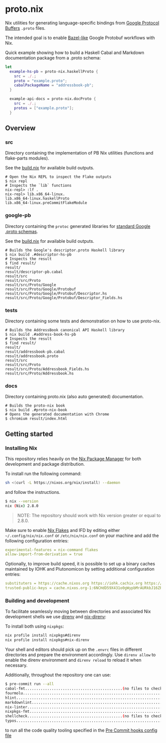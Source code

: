 # proto.nix

Nix utilities for generating language-specific bindings from [Google Protocol
Buffers](https://developers.google.com/protocol-buffers) `.proto` files.

The intended goal is to enable
[Bazel-like](https://blog.bazel.build/2017/02/27/protocol-buffers.html) Google
Protobuf workflows with Nix.

Quick example showing how to build a Haskell Cabal and Markdown documentation package from a .proto schema:

```nix
let
  example-hs-pb = proto-nix.haskellProto {
    src = ./.;
    proto = "example.proto";
    cabalPackageName = "addressbook-pb";
  }

  example-api-docs = proto-nix.docProto {
    src = ./.;
    protos = ["example.proto"];
  }
```

## Overview

### src

Directory containing the implementation of PB Nix utilities (functions and flake-parts modules).

See the [build.nix](./src/build.nix) for available build outputs.

```shell
# Open the Nix REPL to inspect the Flake outputs
$ nix repl
# Inspects the `lib` functions
nix-repl> :lf .
nix-repl> lib.x86_64-linux.
lib.x86_64-linux.haskellProto
lib.x86_64-linux.preCommitFlakeModule
```

### google-pb

Directory containing the `protoc` generated libraries for [standard Google .proto schemas](https://github.com/protocolbuffers/protobuf/tree/main/src).

See the [build.nix](./google-pb/build.nix) for available build outputs.

```shell
# Builds the Google's descriptor.proto Haskell library
$ nix build .#descriptor-hs-pb
# Inspects the result
$ find result/
result/
result/descriptor-pb.cabal
result/src
result/src/Proto
result/src/Proto/Google
result/src/Proto/Google/Protobuf
result/src/Proto/Google/Protobuf/Descriptor.hs
result/src/Proto/Google/Protobuf/Descriptor_Fields.hs
```

### tests

Directory containing some tests and demonstration on how to use proto-nix.

```shell
# Builds the AddressBook canonical API Haskell library
$ nix build .#address-book-hs-pb
# Inspects the result
$ find result/
result/
result/addressbook-pb.cabal
result/addressbook.proto
result/src
result/src/Proto
result/src/Proto/Addressbook_Fields.hs
result/src/Proto/Addressbook.hs
```

### docs

Directory containing proto.nix (also auto generated) documentation.

```shell
# Builds the proto-nix book
$ nix build .#proto-nix-book
# Opens the generated documentation with Chrome
$ chromium result/index.html
```

## Getting started

### Installing Nix

This repository relies heavily on the [Nix Package
Manager](https://nixos.org/download.html) for both development and package
distribution.

To install run the following command:

```sh
sh <(curl -L https://nixos.org/nix/install) --daemon
```

and follow the instructions.

```sh
$ nix --version
nix (Nix) 2.8.0
```

> NOTE: The repository should work with Nix version greater or equal to 2.8.0.

Make sure to enable [Nix Flakes](https://nixos.wiki/wiki/Flakes#Enable_flakes)
and IFD by editing either `~/.config/nix/nix.conf` or `/etc/nix/nix.conf` on
your machine and add the following configuration entries:

```yaml
experimental-features = nix-command flakes
allow-import-from-derivation = true
```

Optionally, to improve build speed, it is possible to set up a binary caches
maintained by IOHK and Plutonomicon by setting additional configuration entries:

```yaml
substituters = https://cache.nixos.org https://iohk.cachix.org https://cache.iog.io https://public-plutonomicon.cachix.org
trusted-public-keys = cache.nixos.org-1:6NCHdD59X431o0gWypbMrAURkbJ16ZPMQFGspcDShjY= hydra.iohk.io:f/Ea+s+dFdN+3Y/G+FDgSq+a5NEWhJGzdjvKNGv0/EQ= iohk.cachix.org-1:DpRUyj7h7V830dp/i6Nti+NEO2/nhblbov/8MW7Rqoo= public-plutonomicon.cachix.org-1:3AKJMhCLn32gri1drGuaZmFrmnue+KkKrhhubQk/CWc=
```

### Building and development

To facilitate seamlessly moving between directories and associated Nix development shells we use [direnv](https://direnv.net) and [nix-direnv](https://github.com/nix-community/nix-direnv):

To install both using `nixpkgs`:

```sh
nix profile install nixpkgs#direnv
nix profile install nixpkgs#nix-direnv
```

Your shell and editors should pick up on the `.envrc` files in different directories and prepare the environment accordingly.
Use `direnv allow` to enable the direnv environment and `direnv reload` to reload it when necessary.

Additionally, throughout the repository one can use:

```sh
$ pre-commit run --all
cabal-fmt............................................(no files to check)Skipped
fourmolu.................................................................Passed
hlint....................................................................Passed
markdownlint.............................................................Passed
nix-linter...............................................................Passed
nixpkgs-fmt..............................................................Passed
shellcheck...........................................(no files to check)Skipped
typos....................................................................Passed
```

to run all the code quality tooling specified in the [Pre Commit hooks config file](./pre-commit.nix)
